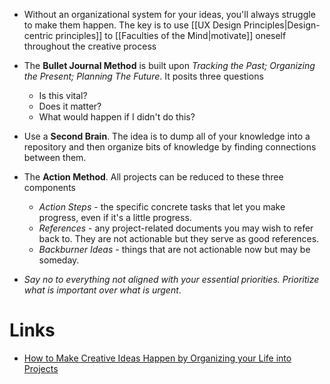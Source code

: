* Without an organizational system for your ideas, you'll always struggle to make them happen. The key is to use [[UX Design Principles|Design-centric principles]] to [[Faculties of the Mind|motivate]] oneself throughout the creative process

* The **Bullet Journal Method** is built upon *Tracking the Past; Organizing the Present; Planning The Future*. It posits three questions
	* Is this vital?
	* Does it matter? 
	* What would happen if I didn't do this? 

* Use a **Second Brain**. The idea is to dump all of your knowledge into a repository and then organize bits of knowledge by finding connections between them.

* The **Action Method**. All projects can be reduced to these three components
	* *Action Steps* - the specific concrete tasks that let you make progress, even if it's a little progress.
	* *References* - any project-related documents you may wish to refer back to. They are not actionable but they serve as good references.
	* *Backburner Ideas* - things that are not actionable now but may be someday.

* *Say no to everything not aligned with your essential priorities. Prioritize what is important over what is urgent*. 

# Links
* [How to Make Creative Ideas Happen by Organizing your Life into Projects](https://unmistakablecreative.com/make-creative-ideas-happen/) 